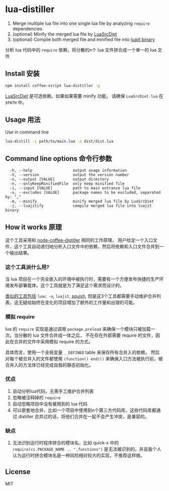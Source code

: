 # lua-distiller

 1. Merge multiple lua file into one single lua file by analyzing `require` dependencies
 2. (optional) Minify the merged lua file by [LuaSrcDiet](https://github.com/LuaDist/luasrcdiet)
 3. (optional) Compile both merged file and minified file into [luajit binary](http://luajit.org/)

分析 lua 代码中的 `require` 依赖，将分散的n个 lua 文件拼合成一个单一的 lua 文件

## Install 安装

```bash
npm install coffee-script lua-distiller -g
```

[LuaSrcDiet][] 是可选依赖。如果如果需要 minify 功能，
请确保 `LuaSrcDiet.lua` 在 `$PATH` 中。

[LuaSrcDiet]: https://github.com/LuaDist/luasrcdiet/tree/486129fa1ef1539071d14a366d686f3892c3d43f

## Usage 用法

Use in command line

```bash
lua-distill -i path/to/main.lua -o dist/dist.lua
```

## Command line options 命令行参数

```
  -h, --help                  output usage information
  -V, --version               output the version number
  -o, --output [VALUE]        output directory
  -n, --onlyKeepMinifiedFile  only keep minified file
  -i, --input [VALUE]         path to main entrance lua file
  -x, --excludes [VALUE]      package names to be excluded, separated by: ","
  -m, --minify                minify merged lua file by LuaSrcDiet
  -j, --luajitify             compile merged lua file into luajit binary
```

## How it works 原理

这个工具采用和 [node-coffee-distiller](https://github.com/yi/node-coffee-distiller) 相同的工作原理，
用户给定一个入口文件，这个工具自动递归地分析入口文件中的依赖，然后将依赖和入口文件合并到一个输出结果。

### 这个工具派什么用?

当 lua 项目在一个完全嵌入的环境中被执行时，需要有一个方便发布快捷的生产环境发布部署载体。这个工具就是为了满足这个需求而设计的。

[类似的工具包括](http://stackoverflow.com/questions/9580366/keeping-everything-in-a-single-lua-bytecode-chunk) `luac -o`, `luajit`, [squish](http://matthewwild.co.uk/projects/squish/home), 但是这3个工具都需要手动维护合并列表，这无疑给始终在变化的项目增加了额外的工作量和出错的可能。

### 模拟 require

lua 的 `require` 实现是通过调用 `package.preload` 来确保一个模块只被加载一次。当分散的 lua 文件合并成一体之后，
不在存在外部需要 require 的文件，因此在合并的文件中采用模拟 require 的方式。

具体而言，使用一个全局变量 `__DEFINED` table 来保存所有合并入的依赖。
然后对每个被合并入的文件都使用 `(function() end)()` 来确保入口方法被执行前，被合并入的方法体已经完成自我的静态初始化。

### 优点
 1. 自动分析lua代码，无需手工维护合并列表
 2. 忽略被注释掉的 `require`
 3. 自动忽略项目中没有被用到的 lua 代码
 4. 可以嵌套地合并，比如一个项目中使用到n个第三方代码库，这些代码库都通过 distiller 合并过的话，将他们合并在一起不会产生冲突，是兼容的。

### 缺点
 1. 无法识别运行时程序拼合的模块名，比如 quick-x 中的 `require(cc.PACKAGE_NAME .. ".functions")` 是无法被识别的。并且我个人认为运行时拼合模块名是一种风险相对较大的实现，不推荐这样做。

## License

MIT

